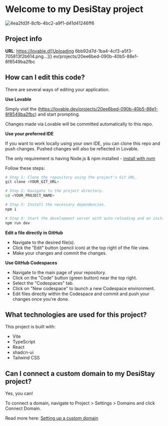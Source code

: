 
# Welcome to my DesiStay project
![4ea2fd3f-8cfb-4bc2-a9f1-d41d41246ff6](https://github.com/user-attachments/assets/bcffdf79-e43d-4e28-a6b4-acdd7053132d)

## Project info



**URL**: https://lovable.d![Uploading 6bb92d7d-1ba4-4cf3-a5f3-705813f2b614.png…]()
ev/projects/20ee6bed-090b-40b5-88e1-8f8549ba2fbc

## How can I edit this code?

There are several ways of editing your application.

**Use Lovable**

Simply visit the (https://lovable.dev/projects/20ee6bed-090b-40b5-88e1-8f8549ba2fbc) and start prompting.

Changes made via Lovable will be committed automatically to this repo.

**Use your preferred IDE**

If you want to work locally using your own IDE, you can clone this repo and push changes. Pushed changes will also be reflected in Lovable.

The only requirement is having Node.js & npm installed - [install with nvm](https://github.com/nvm-sh/nvm#installing-and-updating)

Follow these steps:

```sh
# Step 1: Clone the repository using the project's Git URL.
git clone <YOUR_GIT_URL>

# Step 2: Navigate to the project directory.
cd <YOUR_PROJECT_NAME>

# Step 3: Install the necessary dependencies.
npm i

# Step 4: Start the development server with auto-reloading and an instant preview.
npm run dev
```

**Edit a file directly in GitHub**

- Navigate to the desired file(s).
- Click the "Edit" button (pencil icon) at the top right of the file view.
- Make your changes and commit the changes.

**Use GitHub Codespaces**

- Navigate to the main page of your repository.
- Click on the "Code" button (green button) near the top right.
- Select the "Codespaces" tab.
- Click on "New codespace" to launch a new Codespace environment.
- Edit files directly within the Codespace and commit and push your changes once you're done.

## What technologies are used for this project?

This project is built with:

- Vite
- TypeScript
- React
- shadcn-ui
- Tailwind CSS



## Can I connect a custom domain to my DesiStay project?

Yes, you can!

To connect a domain, navigate to Project > Settings > Domains and click Connect Domain.

Read more here: [Setting up a custom domain](https://docs.lovable.dev/tips-tricks/custom-domain#step-by-step-guide)
